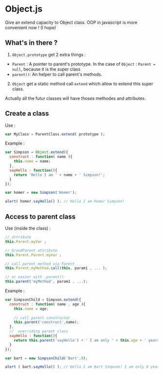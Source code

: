Object.js
=========

Give an extend capacity to Object class. OOP in javascript is more convenient now ! (I hope)

## What's in there ?

1. `Object.prototype` get 2 extra things :
  - `Parent` : A pointer to parent's prototype. In the case of `Object` : `Parent = null`, because it is the super class
  - `parent()`: An helper to call parent's methods.
2. `Object` get a static method call `extend` which allow to extend this super class.

Actually all the futur classes will have thoses methodes and attributes.

## Create a class

Use :
```javascript
var MyClass = ParentClass.extend( prototype );
```

Example : 
```javascript
var Simpson = Object.extend({
  construct : function( name ){
    this.name = name;
  },
  sayHello : function(){
    return 'Hello I am ' + name + ' Simpson!';
  }
});

var homer = new Simpson('Homer');

alert( homer.sayHello() ); // Hello I am Homer Simpson!
```

## Access to parent class
Use (inside the class) :
```javascript
// attribute
this.Parent.myVar ;

// GrandParent attribute
this.Parent.Parent.myVar ;

// call parent method via Parent
this.Parent.myMethod.call(this, param1 , ... );

// or easier with .parent()
this.parent('myMethod', param1 , ...);
```

Example :
```javascript
var SimpsonChild = Simpson.extend({
  construct : function( name , age ){
    this.name = age;
    
    // call parent constructor
    this.parent('construct',name);
  },
  //  overriding parent class
  sayHello : function(){
    return this.parent('sayHello') + ' I am only ' + this.age + ' years old.';
  }
});

var bart = new SimpsonChild('Bart',8);

alert ( bart.sayHello() ); // Hello I am Bart Simpson! I am only 8 years old.
```

